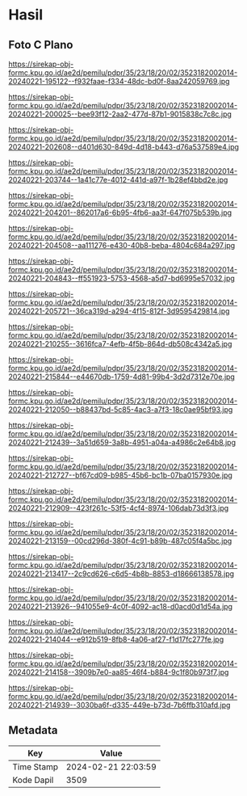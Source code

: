 # Hasil

## Foto C Plano

https://sirekap-obj-formc.kpu.go.id/ae2d/pemilu/pdpr/35/23/18/20/02/3523182002014-20240221-195122--f932faae-f334-48dc-bd0f-8aa242059769.jpg

https://sirekap-obj-formc.kpu.go.id/ae2d/pemilu/pdpr/35/23/18/20/02/3523182002014-20240221-200025--bee93f12-2aa2-477d-87b1-9015838c7c8c.jpg

https://sirekap-obj-formc.kpu.go.id/ae2d/pemilu/pdpr/35/23/18/20/02/3523182002014-20240221-202608--d401d630-849d-4d18-b443-d76a537589e4.jpg

https://sirekap-obj-formc.kpu.go.id/ae2d/pemilu/pdpr/35/23/18/20/02/3523182002014-20240221-203744--1a41c77e-4012-441d-a97f-1b28ef4bbd2e.jpg

https://sirekap-obj-formc.kpu.go.id/ae2d/pemilu/pdpr/35/23/18/20/02/3523182002014-20240221-204201--862017a6-6b95-4fb6-aa3f-647f075b539b.jpg

https://sirekap-obj-formc.kpu.go.id/ae2d/pemilu/pdpr/35/23/18/20/02/3523182002014-20240221-204508--aa111276-e430-40b8-beba-4804c684a297.jpg

https://sirekap-obj-formc.kpu.go.id/ae2d/pemilu/pdpr/35/23/18/20/02/3523182002014-20240221-204843--ff551923-5753-4568-a5d7-bd6995e57032.jpg

https://sirekap-obj-formc.kpu.go.id/ae2d/pemilu/pdpr/35/23/18/20/02/3523182002014-20240221-205721--36ca319d-a294-4f15-812f-3d9595429814.jpg

https://sirekap-obj-formc.kpu.go.id/ae2d/pemilu/pdpr/35/23/18/20/02/3523182002014-20240221-210255--3616fca7-4efb-4f5b-864d-db508c4342a5.jpg

https://sirekap-obj-formc.kpu.go.id/ae2d/pemilu/pdpr/35/23/18/20/02/3523182002014-20240221-215844--e44670db-1759-4d81-99b4-3d2d7312e70e.jpg

https://sirekap-obj-formc.kpu.go.id/ae2d/pemilu/pdpr/35/23/18/20/02/3523182002014-20240221-212050--b88437bd-5c85-4ac3-a7f3-18c0ae95bf93.jpg

https://sirekap-obj-formc.kpu.go.id/ae2d/pemilu/pdpr/35/23/18/20/02/3523182002014-20240221-212439--3a51d659-3a8b-4951-a04a-a4986c2e64b8.jpg

https://sirekap-obj-formc.kpu.go.id/ae2d/pemilu/pdpr/35/23/18/20/02/3523182002014-20240221-212727--bf67cd09-b985-45b6-bc1b-07ba0157930e.jpg

https://sirekap-obj-formc.kpu.go.id/ae2d/pemilu/pdpr/35/23/18/20/02/3523182002014-20240221-212909--423f261c-53f5-4cf4-8974-106dab73d3f3.jpg

https://sirekap-obj-formc.kpu.go.id/ae2d/pemilu/pdpr/35/23/18/20/02/3523182002014-20240221-213159--00cd296d-380f-4c91-b89b-487c05f4a5bc.jpg

https://sirekap-obj-formc.kpu.go.id/ae2d/pemilu/pdpr/35/23/18/20/02/3523182002014-20240221-213417--2c9cd626-c6d5-4b8b-8853-d18666138578.jpg

https://sirekap-obj-formc.kpu.go.id/ae2d/pemilu/pdpr/35/23/18/20/02/3523182002014-20240221-213926--941055e9-4c0f-4092-ac18-d0acd0d1d54a.jpg

https://sirekap-obj-formc.kpu.go.id/ae2d/pemilu/pdpr/35/23/18/20/02/3523182002014-20240221-214044--e912b519-8fb8-4a06-af27-f1d17fc277fe.jpg

https://sirekap-obj-formc.kpu.go.id/ae2d/pemilu/pdpr/35/23/18/20/02/3523182002014-20240221-214158--3909b7e0-aa85-46f4-b884-9c1f80b973f7.jpg

https://sirekap-obj-formc.kpu.go.id/ae2d/pemilu/pdpr/35/23/18/20/02/3523182002014-20240221-214939--3030ba6f-d335-449e-b73d-7b6ffb310afd.jpg


## Metadata

| Key        | Value               |
| ---------- | ------------------- |
| Time Stamp | 2024-02-21 22:03:59 |
| Kode Dapil | 3509                |



